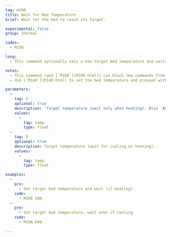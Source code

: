 ```yaml
---
tag: m190
title: Wait for Bed Temperature
brief: Wait for the bed to reach its target.

experimental: false
group: thermal

codes:
  - M190

long:
  - This command optionally sets a new target bed temperature and waits for the target temperature to be reached before proceeding. If the temperature is set with `S` then it waits *only when heating*.

notes:
  - This command (and [`M109`](M109.html)) can block new commands from the host. To break out of wait for temperature using `M108` from the host, enable `EMERGENCY_PARSER`.
  - Use [`M140`](M140.html) to set the bed temperature and proceed without waiting.

parameters:
  -
    tag: S
    optional: true
    description: 'Target temperature (wait only when heating). Also `AUTOTEMP`: The min auto-temperature.'
    values:
      -
        tag: temp
        type: float
  -
    tag: R
    optional: true
    description: Target temperature (wait for cooling or heating).
    values:
      -
        tag: temp
        type: float

examples:
  -
    pre:
      - Set target bed temperature and wait (if heating)
    code:
      - M190 S80
  -
    pre:
      - Set target bed temperature, wait even if cooling
    code:
      - M190 R40

---
```


